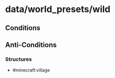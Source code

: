 # data/world_presets/wild  
  
## Conditions  
  
## Anti-Conditions  
  
### Structures  
  * #minecraft:village
  
